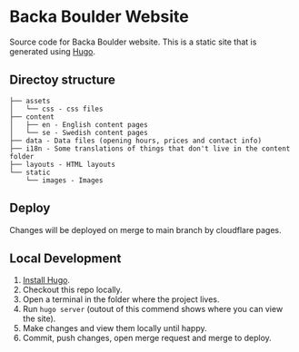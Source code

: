 # Backa Boulder Website

Source code for Backa Boulder website. This is a static site that is generated using [Hugo](https://gohugo.io).


## Directoy structure

```
├── assets
│   └── css - css files
├── content
│   ├── en - English content pages
│   └── se - Swedish content pages
├── data - Data files (opening hours, prices and contact info)
├── i18n - Some translations of things that don't live in the content folder
├── layouts - HTML layouts
└── static
    └── images - Images
```


## Deploy

Changes will be deployed on merge to main branch by cloudflare pages.


## Local Development

1. [Install Hugo](https://gohugo.io/getting-started/quick-start/#step-1-install-hugo).
2. Checkout this repo locally.
3. Open a terminal in the folder where the project lives.
4. Run `hugo server` (outout of this commend shows where you can view the site).
5. Make changes and view them locally until happy.
6. Commit, push changes, open merge request and merge to deploy.
